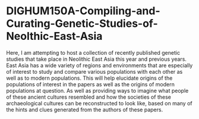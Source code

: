 # DIGHUM150A-Compiling-and-Curating-Genetic-Studies-of-Neolthic-East-Asia

Here, I am attempting to host a collection of recently published genetic studies that take place in Neolithic East Asia this year and previous years.  East Asia has a wide variety of regions and environments that are especially of interest to study and compare various populations with each other as well as to modern populations.  This will help elucidate origins of the populations of interest in the papers as well as the origins of modern populations at question.  As well as providing ways to imagine what people of these ancient cultures resembled and how the societies of these archaeological cultures can be reconstructed to look like, based on many of the hints and clues generated from the authors of these papers.

